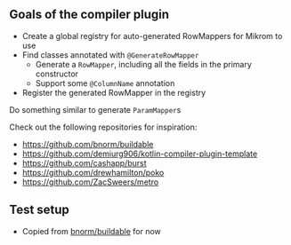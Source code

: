 ## Goals of the compiler plugin
- Create a global registry for auto-generated RowMappers for Mikrom to use
- Find classes annotated with `@GenerateRowMapper`
  - Generate a `RowMapper`, including all the fields in the primary constructor
  - Support some `@ColumnName` annotation
- Register the generated RowMapper in the registry

Do something similar to generate `ParamMapper`s

Check out the following repositories for inspiration:
- https://github.com/bnorm/buildable
- https://github.com/demiurg906/kotlin-compiler-plugin-template
- https://github.com/cashapp/burst
- https://github.com/drewhamilton/poko
- https://github.com/ZacSweers/metro

## Test setup
- Copied from [bnorm/buildable](https://github.com/bnorm/buildable) for now
